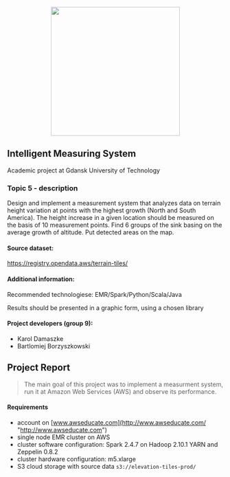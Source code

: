 <p align="center"><img src="https://www.sbcar.eu/wp-content/uploads/2018/05/Gdansk-University-of-Technology-loggo.png" width="300" align="middle"></p>

## Intelligent Measuring System

Academic project at Gdansk University of Technology

### Topic 5 - description

Design and implement a measurement system that analyzes data on terrain height variation at points with the highest growth (North and South America). The height increase in a given location should be measured on the basis of 10 measurement points. Find 6 groups of the sink basing on the average growth of altitude. Put detected areas on the map.

#### Source dataset:
https://registry.opendata.aws/terrain-tiles/

#### Additional information:

Recommended technologiese: EMR/Spark/Python/Scala/Java

Results should be presented in a graphic form, using a chosen library

#### Project developers (group 9):
* Karol Damaszke
* Bartlomiej Borzyszkowski



## Project Report

> The main goal of this project was to implement a measurment system, run it at Amazon Web Services (AWS) and observe its performance.

#### Requirements
* account on [www.awseducate.com](http://www.awseducate.com/ "http://www.awseducate.com")
* single node EMR cluster on AWS
* cluster software configuration: Spark 2.4.7 on Hadoop 2.10.1 YARN and Zeppelin 0.8.2
* cluster hardware configuration: m5.xlarge
* S3 cloud storage with source data `s3://elevation-tiles-prod/`
